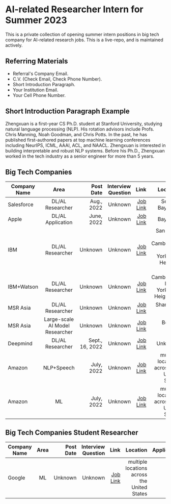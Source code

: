 # AI-related Researcher Intern for Summer 2023
This is a private collection of opening summer intern positions in big tech company for AI-related research jobs. This is a live-repo, and is maintained actively.

## Referring Materials
- Referral's Company Email.
- C.V. (Check Email, Check Phone Number).
- Short Introduction Paragraph.
- Your Institution Email.
- Your Cell Phone Number.

## Short Introduction Paragraph Example

Zhengxuan is a first-year CS Ph.D. student at Stanford University, studying natural language processing (NLP). His rotation advisors include Profs. Chris Manning, Noah Goodman, and Chris Potts. In the past, he has published first-authored papers at top machine learning conferences including NeurIPS, ICML, AAAI, ACL, and NAACL. Zhengxuan is interested in building interpretable and robust NLP systems. Before his Ph.D., Zhengxuan worked in the tech industry as a senior engineer for more than 5 years.

## Big Tech Companies
| Company Name  |       Area    | Post Date    | Interview Question | Link | Location | Applied/Referred |
| ------------- |:-------------:| ------------:|       ------------:| ----:|     ----:|             ----:|
| Salesforce    | DL/AL  Researcher | Aug., 2022   | Unknown            | [Job Link](https://salesforce.wd1.myworkdayjobs.com/en-US/Futureforce_Internships/job/California---Palo-Alto/XMLNAME-2023-Research-Intern---Salesforce-Research-Tableau-Research_JR158577-1?d=cta-summer-view-sjb-1) | Seattle, Bay Area | Referred |
| Apple    | DL/AL Application         | June, 2022   | Unknown            | [Job Link](https://jobs.apple.com/en-us/details/200389050/machine-learning-ai-internship?team=STDNT) | Bay Area |  |
| IBM    | DL/AL Researcher         | Unknown   | Unknown            | [Job Link](https://careers.ibm.com/job/16581370/2023-return-intern-research-scientist-artificial-intelligence-remote/?codes=IBM_CareerWebSite) | San Jose, CA; Cambridge, MA; Yorktown Heights, NY |  |
| IBM+Watson    | DL/AL Researcher         | Unknown   | Unknown            | [Job Link](https://careers.ibm.com/job/16615779/2023-intern-research-mit-ibm-watson-ai-summer-intern-remote/?codes=IBM_CareerWebSite) | Cambridge, MA or Yorktown Heights, N |  |
| MSR Asia    | DL/AL Researcher         | Unknown   | Unknown            | [Job Link](https://www.microsoft.com/en-us/research/opportunity/deep-learning-research-intern-msra-shanghai-research-group/) | Shanghai, China |  |
| MSR Asia    | Large-scale AI Model Researcher         | Unknown   | Unknown            | [Job Link](https://www.microsoft.com/en-us/research/opportunity/large-scale-ai-models-continual-learning-research-intern-msr-asia-networking-research-group/) | Beijing, China |  |
| Deepmind    | DL/AL Researcher         | Sept., 16, 2022   | Unknown            | [Job Link](https://www.deepmind.com/careers/internships?sort=alphabetical) | Unknown |  |
| Amazon    | NLP+Speech         | July, 2022   | Unknown            | [Job Link](https://www.amazon.jobs/en/jobs/2171934/2023-applied-science-internship-natural-language-processing-and-speech-technologies-united-states?cmpid=bsp-amazon-science) | multiple locations across the United States | Referred |
| Amazon    | ML         | July, 2022   | Unknown            | [Job Link](https://www.amazon.jobs/en/jobs/2156173/2023-applied-science-internship-machine-learning-united-states?cmpid=bsp-amazon-science) | multiple locations across the United States | Referred |


## Big Tech Companies Student Researcher
| Company Name  |       Area    | Post Date    | Interview Question | Link | Location | Applied/Referred |
| ------------- |:-------------:| ------------:|       ------------:| ----:|     ----:|             ----:|
| Google    | ML         | Unknown   | Unknown            | [Job Link](https://careers.google.com/jobs/results/90561535148991174-student-researcher-phd-2022/?degree=DOCTORATE&distance=50&employment_type=INTERN&location=California,%20USA) | multiple locations across the United States |  |
